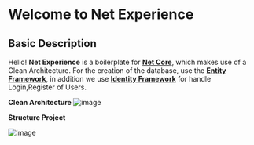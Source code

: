 # Welcome to Net Experience

## Basic Description
  Hello! **Net Experience**  is a boilerplate for [**Net Core**](https://dotnet.microsoft.com/en-us/download), which makes use of a  Clean Architecture.
  For the creation of the database, use the [**Entity Framework**](https://docs.microsoft.com/en-us/ef/),
  in addition we use [**Identity Framework**](https://aspnetcoremaster.com/asp-net-core-identity.html) for handle Login,Register of Users.
  
  **Clean Architecture**
  ![image](https://user-images.githubusercontent.com/97917509/165156466-bb1cf510-a24d-481a-a074-02632a88338c.png)

  **Structure Project**
  
  ![image](https://user-images.githubusercontent.com/97917509/165157229-7049a662-2d1e-479e-8881-de40208cf1b2.png)
